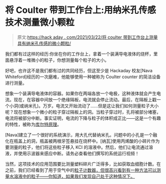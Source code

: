 # 将 Coulter 带到工作台上:用纳米孔传感技术测量微小颗粒

> 原文:[https://hack aday . com/2021/03/22/将 coulter 带到工作台上测量具有纳米孔传感的微小颗粒/](https://hackaday.com/2021/03/22/bringing-some-coulter-to-the-bench-measuring-tiny-particles-with-nanopore-sensing/)

我们都有过这样的经历:你坐在你的工作台上，拿着一个装满导电液体的烧杯，里面悬浮着一堆微小的粒子，你想测量每个粒子的大小。

好吧，也许这不是我们都有过的共同经历，但这至少是 Hackaday 校友[Nava Whiteford]经历的一次磨难，他能够使用一种被称为 Coulter counter 的简洁设备进行测量。

想象一个装满导电液体的容器。如果你在两端各放一个电极，这种液体就会产生电流。现在，在容器中间放一个绝缘隔板，电流就会停止流动。最后，在隔板上戳一个小洞(或纳米孔)。万岁。电流又开始流动了……但是这让我们如何测量粒子大小呢？现在想象一个微小的粒子穿过隔板上的洞。当粒子穿过时，孔将被部分堵塞，电流将被部分中断。事实证明，电流的下降与粒子的体积成正比——这是一个有趣的特性，被称为[库尔特原理](https://en.wikipedia.org/wiki/Coulter_counter)。

[Nava]建立了一个很好的系统演示，用大孔代替纳米孔。问题中的小孔是一个融化在瓶盖上的洞，瓶盖被两根牙签悬挂在烧杯中。[纳瓦]使用丙烯酸的小碎片作为要测量的粒子，他们将这些粒子移入 KCl 的溶液中。然后，他们让电流通过溶液，并使用示波器来感应中断。请务必查看他们撰写的系统运行视频！

当然，这项技术的应用范围要比测量塑料碎片广泛得多，比如获取血细胞计数。在之前，我们已经看到了用于空气中的[粒子计数器，但很高兴看到有一种方法可以测量水溶液中的粒子——你知道，如果我们发现自己处于这种情况下。](https://hackaday.com/2016/11/13/a-portable-accurate-low-cost-open-source-air-particle-counter/)